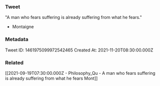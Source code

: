 ### Tweet
"A man who fears suffering is already suffering from what he fears."

- Montaigne

### Metadata
Tweet ID: 1461975099972542465
Created At: 2021-11-20T08:30:00.000Z

### Related
[[2021-09-19T07:30:00.000Z - Philosophy_Qu - A man who fears suffering is already suffering from what he fears Mont]]

